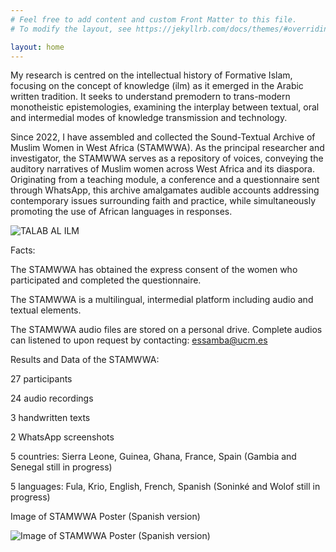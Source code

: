 ```yaml
---
# Feel free to add content and custom Front Matter to this file.
# To modify the layout, see https://jekyllrb.com/docs/themes/#overriding-theme-defaults

layout: home
---
```

My research is centred on the intellectual history of Formative Islam, focusing on the concept of knowledge (ilm) as it emerged in the Arabic written tradition. 
It seeks to understand premodern to trans-modern monotheistic epistemologies, examining the interplay between textual, oral and intermedial modes of knowledge transmission and technology. 

Since 2022, I have assembled and collected the Sound-Textual Archive of Muslim Women in West Africa (STAMWWA). As the principal researcher and investigator, the STAMWWA serves as a repository of voices, conveying the auditory narratives of Muslim women across West Africa and its diaspora. Originating from a teaching module, a conference and a questionnaire sent through WhatsApp, this archive amalgamates audible accounts addressing contemporary issues surrounding faith and practice, while simultaneously promoting the use of African languages in responses.

![TALAB AL ILM](https://github.com/EstrellaSC/STAMWWA/assets/24605835/1a770c96-cd6a-4805-a03e-5a3e181756e9)


Facts:

The STAMWWA has obtained the express consent of the women who participated and completed the questionnaire. 

The STAMWWA is a multilingual, intermedial platform including audio and textual elements. 

The STAMWWA audio files are stored on a personal drive. Complete audios can listened to upon request by contacting: essamba@ucm.es

Results and Data of the STAMWWA:

27 participants

24 audio recordings

3 handwritten texts

2 WhatsApp screenshots

5 countries: Sierra Leone, Guinea, Ghana, France, Spain (Gambia and Senegal still in progress)

5 languages: Fula, Krio, English, French, Spanish (Soninké and Wolof still in progress)

Image of STAMWWA Poster (Spanish version) 

![Image of STAMWWA Poster (Spanish version)](https://github.com/EstrellaSC/STAMWWA/assets/24605835/812c8e99-d34e-4c7f-b3be-c592c9a2f536)
